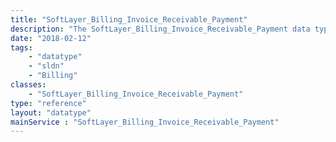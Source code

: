 ```yaml
---
title: "SoftLayer_Billing_Invoice_Receivable_Payment"
description: "The SoftLayer_Billing_Invoice_Receivable_Payment data type contains general information relating to payments made against invoices. "
date: "2018-02-12"
tags:
    - "datatype"
    - "sldn"
    - "Billing"
classes:
    - "SoftLayer_Billing_Invoice_Receivable_Payment"
type: "reference"
layout: "datatype"
mainService : "SoftLayer_Billing_Invoice_Receivable_Payment"
---
```

